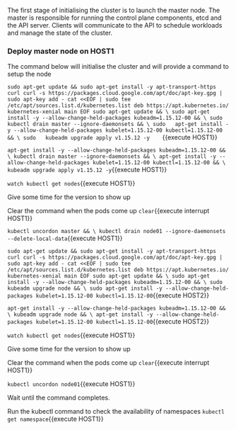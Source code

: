 

The first stage of initialising the cluster is to launch the master node. 
The master is responsible for running the control plane components, etcd and the API server. 
Clients will communicate to the API to schedule workloads and manage the state of the cluster.

### Deploy master node on HOST1

The command below will initialise the cluster and will provide a command to setup the node

`sudo apt-get update && sudo apt-get install -y apt-transport-https curl
curl -s https://packages.cloud.google.com/apt/doc/apt-key.gpg | sudo apt-key add -
cat <<EOF | sudo tee /etc/apt/sources.list.d/kubernetes.list
deb https://apt.kubernetes.io/ kubernetes-xenial main
EOF
sudo apt-get update && \
sudo apt-get install -y --allow-change-held-packages kubeadm=1.15.12-00 && \
sudo   kubectl drain master --ignore-daemonsets && \
sudo   apt-get install -y --allow-change-held-packages kubelet=1.15.12-00 kubectl=1.15.12-00 && \
sudo   kubeadm upgrade apply v1.15.12 -y    `{{execute HOST1}}

`apt-get install -y --allow-change-held-packages kubeadm=1.15.12-00 && \
   kubectl drain master --ignore-daemonsets && \
   apt-get install -y --allow-change-held-packages kubelet=1.15.12-00 kubectl=1.15.12-00 && \
   kubeadm upgrade apply v1.15.12 -y`{{execute HOST1}}


`watch kubectl get nodes`{{execute HOST1}}

Give some time for the version to show up

Clear the command when the pods come up
`clear`{{execute interrupt HOST1}}

`kubectl uncordon master && \
kubectl drain node01 --ignore-daemonsets --delete-local-data`{{execute HOST1}}

`sudo apt-get update && sudo apt-get install -y apt-transport-https curl
curl -s https://packages.cloud.google.com/apt/doc/apt-key.gpg | sudo apt-key add -
cat <<EOF | sudo tee /etc/apt/sources.list.d/kubernetes.list
deb https://apt.kubernetes.io/ kubernetes-xenial main
EOF
sudo apt-get update && \
sudo apt-get install -y --allow-change-held-packages kubeadm=1.15.12-00 && \
sudo kubeadm upgrade node && \
sudo apt-get install -y --allow-change-held-packages kubelet=1.15.12-00 kubectl=1.15.12-00`{{execute HOST2}}



`apt-get install -y --allow-change-held-packages kubeadm=1.15.12-00 && \
kubeadm upgrade node && \
apt-get install -y --allow-change-held-packages kubelet=1.15.12-00 kubectl=1.15.12-00`{{execute HOST2}}


`watch kubectl get nodes`{{execute HOST1}}

Give some time for the version to show up

Clear the command when the pods come up
`clear`{{execute interrupt HOST1}}


`kubectl uncordon node01`{{execute HOST1}}


Wait until the command completes.

Run the kubectl command to check the availability of namespaces
`kubectl get namespace`{{execute HOST1}}


